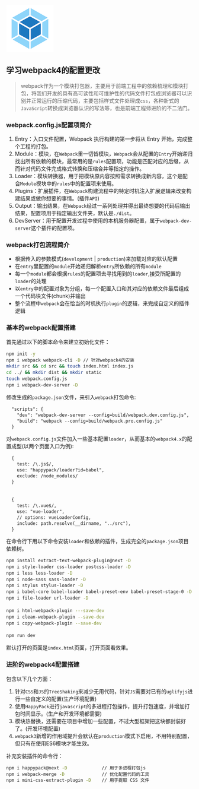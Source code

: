 ![](./static/webpack.png)

## 学习webpack4的配置更改

> webpack作为一个模块打包器，主要用于前端工程中的依赖梳理和模块打包，将我们开发的具有高可读性和可维护性的代码文件打包成浏览器可以识别并正常运行的压缩代码，主要包括样式文件处理成`css`，各种新式的`JavaScript`转换成浏览器认识的写法等，也是前端工程师进阶的不二法门。

### webpack.config.js配置项简介

1. Entry：入口文件配置，Webpack 执行构建的第一步将从 Entry 开始，完成整个工程的打包。
2. Module：模块，在`Webpack`里一切皆模块，`Webpack`会从配置的`Entry`开始递归找出所有依赖的模块，最常用的是`rules`配置项，功能是匹配对应的后缀，从而针对代码文件完成格式转换和压缩合并等指定的操作。
3. Loader：模块转换器，用于把模块原内容按照需求转换成新内容，这个是配合`Module`模块中的`rules`中的配置项来使用。
4. Plugins：扩展插件，在`Webpack`构建流程中的特定时机注入扩展逻辑来改变构建结果或做你想要的事情。(插件`API`)
5. Output：输出结果，在`Webpack`经过一系列处理并得出最终想要的代码后输出结果，配置项用于指定输出文件夹，默认是`./dist`。
6. DevServer：用于配置开发过程中使用的本机服务器配置，属于`webpack-dev-server`这个插件的配置项。

### webpack打包流程简介

- 根据传入的参数模式(`development` | `production`)来加载对应的默认配置
- 在`entry`里配置的`module`开始递归解析`entry`所依赖的所有`module`
- 每一个`module`都会根据`rules`的配置项去寻找用到的`loader`,接受所配置的`loader`的处理
- 以`entry`中的配置对象为分组，每一个配置入口和其对应的依赖文件最后组成一个代码块文件(chunk)并输出
- 整个流程中`webpack`会在恰当的时机执行`plugin`的逻辑，来完成自定义的插件逻辑

### 基本的webpack配置搭建

首先通过以下的脚本命令来建立初始化文件：

```bash
npm init -y
npm i webpack webpack-cli -D // 针对webpack4的安装
mkdir src && cd src && touch index.html index.js
cd ../ && mkdir dist && mkdir static
touch webpack.config.js
npm i webpack-dev-server -D
```

修改生成的`package.json`文件，来引入`webpack`打包命令:

```
  "scripts": {
    "dev": "webpack-dev-server --config=build/webpack.dev.config.js",
    "build": "webpack --config=build/webpack.pro.config.js"
  }
```

对`webpack.config.js`文件加入一些基本配置`loader`，从而基本的`webpack4.x`的配置成型(以两个页面入口为例):

```
  {
    test: /\.js$/,
    use: "happypack/loader?id=babel",
    exclude: /node_modules/
  }


  {
    test: /\.vue$/,
    use: "vue-loader",
    // options: vueLoaderConfig,
    include: path.resolve(__dirname, "../src"),
  }
```

在命令行下用以下命令安装`loader`和依赖的插件，生成完全的`package.json`项目依赖树。

```bash
npm install extract-text-webpack-plugin@next -D
npm i style-loader css-loader postcss-loader -D
npm i less less-loader -D
npm i node-sass sass-loader -D
npm i stylus stylus-loader -D
npm i babel-core babel-loader babel-preset-env babel-preset-stage-0 -D
npm i file-loader url-loader -D

npm i html-webpack-plugin ---save-dev
npm i clean-webpack-plugin --save-dev
npm i copy-webpack-plugin --save-dev

npm run dev
```

默认打开的页面是`index.html`页面，打开页面看效果。

### 进阶的webpack4配置搭建

包含以下几个方面：
1. 针对`CSS`和`JS`的`TreeShaking`来减少无用代码，针对`JS`需要对已有的`uglifyjs`进行一些自定义的配置(生产环境配置)
2. 使用`HappyPack`进行`javascript`的多进程打包操作，提升打包速度，并增加打包时间显示。(生产和开发环境都需要)
3. 模块热替换，还需要在项目中增加一些配置，不过大型框架把这块都封装好了。(开发环境配置)
4. `webpack3`新增的作用域提升会默认在`production`模式下启用，不用特别配置，但只有在使用ES6模块才能生效。

补充安装插件的命令行：

```bash
npm i happypack@next -D             // 用于多进程打包js
npm i webpack-merge -D              // 优化配置代码的工具
npm i mini-css-extract-plugin -D    // 用于提取 CSS 文件
```

